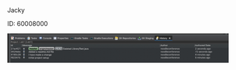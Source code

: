 Jacky 

ID: 60008000

![image](https://github.com/noodleconference/comp3111-lab1-2022f/blob/23742153c354f89e3ac252079b7c9ea9e0a33fe7/Screenshot%202022-09-17%20at%201.10.23%20PM.png)
